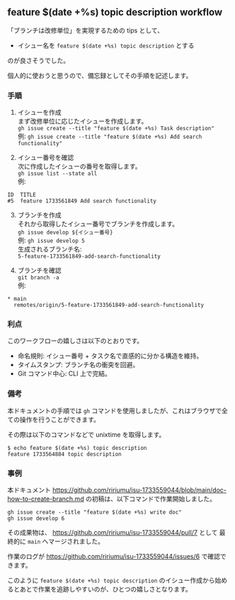 ## feature $(date +%s) topic description workflow

「ブランチは改修単位」を実現するための tips として、

* イシュー名を `feature $(date +%s) topic description` とする

のが良さそうでした。

個人的に使おうと思うので、備忘録としてその手順を記述します。

### 手順

1. イシューを作成  
まず改修単位に応じたイシューを作成します。  
`gh issue create --title "feature $(date +%s) Task description"`  
例: `gh issue create --title "feature $(date +%s) Add search functionality"`

2. イシュー番号を確認  
次に作成したイシューの番号を取得します。  
`gh issue list --state all`  
例:  
```
ID  TITLE
#5  feature 1733561849 Add search functionality
```

3. ブランチを作成  
それから取得したイシュー番号でブランチを作成します。  
`gh issue develop ${イシュー番号}`  
例: `gh issue develop 5`  
生成されるブランチ名:  
`5-feature-1733561849-add-search-functionality`

4. ブランチを確認  
`git branch -a`  
例:  
```
* main
  remotes/origin/5-feature-1733561849-add-search-functionality
```

### 利点

このワークフローの嬉しさは以下のとおりです。

- 命名規則: イシュー番号 + タスク名で直感的に分かる構造を維持。
- タイムスタンプ: ブランチ名の衝突を回避。
- Git コマンド中心: CLI 上で完結。

### 備考

本ドキュメントの手順では  `gh` コマンドを使用しましたが、これはブラウザで全ての操作を行うことができます。

その際は以下のコマンドなどで unixtime を取得します。

```
$ echo feature $(date +%s) topic description
feature 1733564884 topic description
```

### 事例

本ドキュメント https://github.com/ririumu/isu-1733559044/blob/main/doc-how-to-create-branch.md の初稿は、以下コマンドで作業開始しました。

```
gh issue create --title "feature $(date +%s) write doc"
gh issue develop 6
```

その成果物は、
https://github.com/ririumu/isu-1733559044/pull/7 として
最終的に `main` へマージされました。

作業のログが https://github.com/ririumu/isu-1733559044/issues/6 で確認できます。

このように `feature $(date +%s) topic description` のイシュー作成から始めるとあとで作業を追跡しやすいのが、ひとつの嬉しさとなります。
